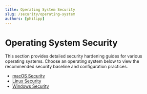 ```yaml
---
title: Operating System Security
slug: /security/operating-system
authors: [philipp]
---
```


# Operating System Security

This section provides detailed security hardening guides for various operating systems. Choose an operating system below to view the recommended security baseline and configuration practices.

- [macOS Security](./macos.md)
- [Linux Security](./linux.md)
- [Windows Security](./windows.md)


